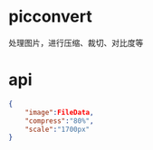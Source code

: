 # picconvert
处理图片，进行压缩、裁切、对比度等

# api

```json
{
	"image":FileData,
	"compress":"80%",
	"scale":"1700px"
}
```